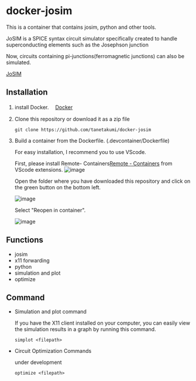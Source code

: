 # docker-josim

This is a container that contains josim, python and other tools.

JoSIM is a SPICE syntax circuit simulator specifically created to handle superconducting elements such as the Josephson junction

Now, circuits containing pi-junctions(ferromagnetic junctions) can also be simulated.

[JoSIM](https://github.com/JoeyDelp/JoSIM)

## Installation

1.  install Docker.  　[Docker](https://www.docker.com/)

2.  Clone this repository or download it as a zip file
    ```
    git clone https://github.com/tanetakumi/docker-josim
    ```

3.  Build a container from the Dockerfile. (.devcontainer/Dockerfile)
    
    For easy installation, I recommend you to use VScode.
    
    First, please install Remote- Containers[Remote - Containers](https://code.visualstudio.com/docs/remote/containers) from VScode extensions.
    ![image](https://user-images.githubusercontent.com/75787495/146673520-c86cc686-21ef-4cdd-a06e-8edb493877ce.png)
    
    Open the folder where you have downloaded this repository and click on the green button on the bottom left.
    
    ![image](https://user-images.githubusercontent.com/75787495/146674126-021c88c3-8ce1-4b29-b6b6-87ce5271460e.png)

    Select "Reopen in container".
    
    ![image](https://user-images.githubusercontent.com/75787495/146674076-fbd9f7ea-b333-428b-ad3e-62f2d246bbd6.png)


## Functions

- josim
- x11 forwarding
- python
- simulation and plot
- optimize

## Command

- Simulation and plot command

    If you have the X11 client installed on your computer, you can easily view the simulation results in a graph by running this command.
    ```
    simplot <filepath>
    ```

- Circuit Optimization Commands

    under development
    ```
    optimize <filepath>
    ```

